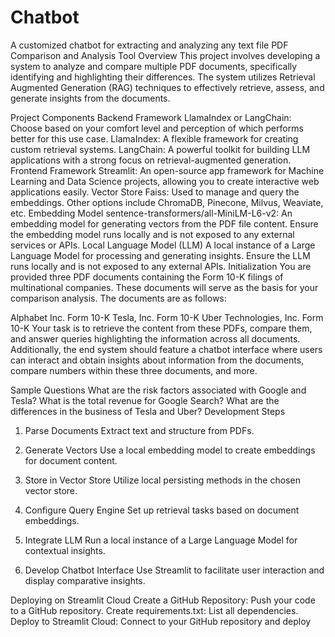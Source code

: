 # Chatbot
A customized chatbot for extracting and analyzing any text file
PDF Comparison and Analysis Tool
Overview
This project involves developing a system to analyze and compare multiple PDF documents, specifically identifying and highlighting their differences. The system utilizes Retrieval Augmented Generation (RAG) techniques to effectively retrieve, assess, and generate insights from the documents.

Project Components
Backend Framework
LlamaIndex or LangChain: Choose based on your comfort level and perception of which performs better for this use case.
LlamaIndex: A flexible framework for creating custom retrieval systems.
LangChain: A powerful toolkit for building LLM applications with a strong focus on retrieval-augmented generation.
Frontend Framework
Streamlit: An open-source app framework for Machine Learning and Data Science projects, allowing you to create interactive web applications easily.
Vector Store
Faiss: Used to manage and query the embeddings. Other options include ChromaDB, Pinecone, Milvus, Weaviate, etc.
Embedding Model
sentence-transformers/all-MiniLM-L6-v2: An embedding model for generating vectors from the PDF file content. Ensure the embedding model runs locally and is not exposed to any external services or APIs.
Local Language Model (LLM)
A local instance of a Large Language Model for processing and generating insights. Ensure the LLM runs locally and is not exposed to any external APIs.
Initialization
You are provided three PDF documents containing the Form 10-K filings of multinational companies. These documents will serve as the basis for your comparison analysis. The documents are as follows:

Alphabet Inc. Form 10-K
Tesla, Inc. Form 10-K
Uber Technologies, Inc. Form 10-K
Your task is to retrieve the content from these PDFs, compare them, and answer queries highlighting the information across all documents. Additionally, the end system should feature a chatbot interface where users can interact and obtain insights about information from the documents, compare numbers within these three documents, and more.

Sample Questions
What are the risk factors associated with Google and Tesla?
What is the total revenue for Google Search?
What are the differences in the business of Tesla and Uber?
Development Steps
1. Parse Documents
Extract text and structure from PDFs.

2. Generate Vectors
Use a local embedding model to create embeddings for document content.

3. Store in Vector Store
Utilize local persisting methods in the chosen vector store.

4. Configure Query Engine
Set up retrieval tasks based on document embeddings.

5. Integrate LLM
Run a local instance of a Large Language Model for contextual insights.

6. Develop Chatbot Interface
Use Streamlit to facilitate user interaction and display comparative insights.


Deploying on Streamlit Cloud
Create a GitHub Repository: Push your code to a GitHub repository.
Create requirements.txt: List all dependencies.
Deploy to Streamlit Cloud: Connect to your GitHub repository and deploy
